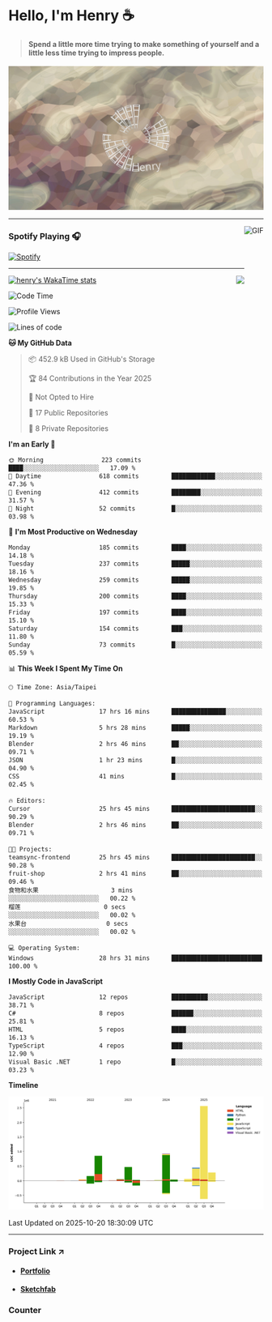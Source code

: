 # Hello, I'm Henry :coffee:

> #### Spend a little more time trying to make something of yourself and a little less time trying to impress people.
 
![](./images/cover.jpg)

---

<img align="right" alt="GIF" height="170px" src="https://media.giphy.com/media/J5B1Y8QZnzXXbLQIBu/giphy.gif" />

### Spotify Playing 🎧

[![Spotify](https://spotify-recently-played-beta.vercel.app/api/spotify)](https://open.spotify.com/user/31uznrpamxhroyd2bt7xchxgnhce)

---

<img align="right" src="https://github-readme-stats.vercel.app/api/top-langs/?username=henry5720&theme=tokyonight&hide_title=false" />

[![henry's WakaTime stats](https://github-readme-stats.vercel.app/api/wakatime?username=@henry5720&layout=compact)](https://github.com/anuraghazra/github-readme-stats)

<!--START_SECTION:waka-->
![Code Time](http://img.shields.io/badge/Code%20Time-604%20hrs%2011%20mins-blue)

![Profile Views](http://img.shields.io/badge/Profile%20Views-7-blue)

![Lines of code](https://img.shields.io/badge/From%20Hello%20World%20I%27ve%20Written-5.9%20million%20lines%20of%20code-blue)

**🐱 My GitHub Data** 

> 📦 452.9 kB Used in GitHub's Storage 
 > 
> 🏆 84 Contributions in the Year 2025
 > 
> 🚫 Not Opted to Hire
 > 
> 📜 17 Public Repositories 
 > 
> 🔑 8 Private Repositories 
 > 
**I'm an Early 🐤** 

```text
🌞 Morning                223 commits         ████░░░░░░░░░░░░░░░░░░░░░   17.09 % 
🌆 Daytime                618 commits         ████████████░░░░░░░░░░░░░   47.36 % 
🌃 Evening                412 commits         ████████░░░░░░░░░░░░░░░░░   31.57 % 
🌙 Night                  52 commits          █░░░░░░░░░░░░░░░░░░░░░░░░   03.98 % 
```
📅 **I'm Most Productive on Wednesday** 

```text
Monday                   185 commits         ████░░░░░░░░░░░░░░░░░░░░░   14.18 % 
Tuesday                  237 commits         █████░░░░░░░░░░░░░░░░░░░░   18.16 % 
Wednesday                259 commits         █████░░░░░░░░░░░░░░░░░░░░   19.85 % 
Thursday                 200 commits         ████░░░░░░░░░░░░░░░░░░░░░   15.33 % 
Friday                   197 commits         ████░░░░░░░░░░░░░░░░░░░░░   15.10 % 
Saturday                 154 commits         ███░░░░░░░░░░░░░░░░░░░░░░   11.80 % 
Sunday                   73 commits          █░░░░░░░░░░░░░░░░░░░░░░░░   05.59 % 
```


📊 **This Week I Spent My Time On** 

```text
🕑︎ Time Zone: Asia/Taipei

💬 Programming Languages: 
JavaScript               17 hrs 16 mins      ███████████████░░░░░░░░░░   60.53 % 
Markdown                 5 hrs 28 mins       █████░░░░░░░░░░░░░░░░░░░░   19.19 % 
Blender                  2 hrs 46 mins       ██░░░░░░░░░░░░░░░░░░░░░░░   09.71 % 
JSON                     1 hr 23 mins        █░░░░░░░░░░░░░░░░░░░░░░░░   04.90 % 
CSS                      41 mins             █░░░░░░░░░░░░░░░░░░░░░░░░   02.45 % 

🔥 Editors: 
Cursor                   25 hrs 45 mins      ███████████████████████░░   90.29 % 
Blender                  2 hrs 46 mins       ██░░░░░░░░░░░░░░░░░░░░░░░   09.71 % 

🐱‍💻 Projects: 
teamsync-frontend        25 hrs 45 mins      ███████████████████████░░   90.28 % 
fruit-shop               2 hrs 41 mins       ██░░░░░░░░░░░░░░░░░░░░░░░   09.46 % 
食物和水果                    3 mins              ░░░░░░░░░░░░░░░░░░░░░░░░░   00.22 % 
榴莲                       0 secs              ░░░░░░░░░░░░░░░░░░░░░░░░░   00.02 % 
水果台                      0 secs              ░░░░░░░░░░░░░░░░░░░░░░░░░   00.02 % 

💻 Operating System: 
Windows                  28 hrs 31 mins      █████████████████████████   100.00 % 
```

**I Mostly Code in JavaScript** 

```text
JavaScript               12 repos            ██████████░░░░░░░░░░░░░░░   38.71 % 
C#                       8 repos             ██████░░░░░░░░░░░░░░░░░░░   25.81 % 
HTML                     5 repos             ████░░░░░░░░░░░░░░░░░░░░░   16.13 % 
TypeScript               4 repos             ███░░░░░░░░░░░░░░░░░░░░░░   12.90 % 
Visual Basic .NET        1 repo              █░░░░░░░░░░░░░░░░░░░░░░░░   03.23 % 
```



**Timeline**

![Lines of Code chart](https://raw.githubusercontent.com/henry5720/henry5720/main/assets/bar_graph.png)


 Last Updated on 2025-10-20 18:30:09 UTC
<!--END_SECTION:waka-->

---

### Project Link ↗️

- #### [Portfolio](https://drive.google.com/file/d/1kb96bzn4Bhdb4pImsUvKz9Oi9cx455D2/view?usp=drivesdk)
- #### [Sketchfab](https://sketchfab.com/henry4294967296/models)

### Counter
![[](https://count.getloli.com/@test?name=test&theme=random&padding=7&offset=0&align=top&scale=1&pixelated=1&darkmode=auto)](https://count.getloli.com/@henry5720?name=henry5720&theme=random&padding=7&offset=0&align=top&scale=1&pixelated=1&darkmode=1)
